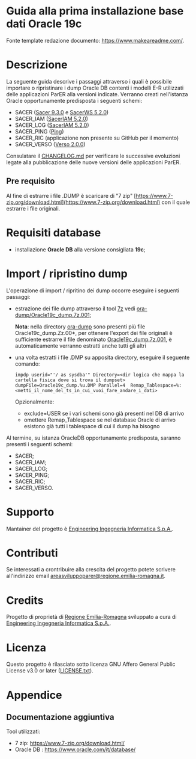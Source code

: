 # Guida alla prima installazione base dati Oracle 19c

Fonte template redazione documento:  https://www.makeareadme.com/.

# Descrizione

La seguente guida descrive i passaggi attraverso i quali è possibile importare o ripristinare i dump Oracle DB contenti i modelli E-R utilizzati delle applicazioni ParER alla versioni indicate.
Verranno creati nell'istanza Oracle opportunamente predisposta i seguenti schemi:

- SACER ([Sacer 9.3.0](https://github.com/RegioneER/parer-sacer/releases/tag/sacer-jboss-9.3.0) e [SacerWS 5.2.0](https://github.com/RegioneER/parer-sacerws/releases/tag/sacerws-5.2.0))
- SACER_IAM ([SacerIAM 5.2.0](https://github.com/RegioneER/parer-sacer-iam/releases/tag/saceriam-jboss-5.2.0))
- SACER_LOG ([SacerIAM 5.2.0](https://github.com/RegioneER/parer-sacer-iam/releases/tag/saceriam-jboss-5.2.0))
- SACER_PING ([Ping](https://github.com/RegioneER/parer-ping))
- SACER_RIC (applicazione non presente su GitHub per il momento)
- SACER_VERSO ([Verso 2.0.0](https://github.com/RegioneER/parer-verso/releases/tag/verso-jboss-2.0.0))

Consulatare il [CHANGELOG.md](CHANGELOG.md) per verificare le successive evoluzioni legate alla pubblicazione delle nuove versioni delle applicazioni ParER.

## Pre requisito

Al fine di estrarre i file .DUMP è scaricare di "7 zip" [https://www.7-zip.org/download.html](https://www.7-zip.org/download.html) con il quale estrarre i file originali.


# Requisiti database

- installazione **Oracle DB** alla versione consigliata **19c**;

# Import / ripristino dump

L'operazione di import / ripritino dei dump occorre eseguire i seguenti passaggi: 

- estrazione dei file dump attraverso il tool [7z](https://www.7-zip.org/download.html) vedi [ora-dump/Oracle19c_dump.7z.001](ora-dump/Oracle19c_dump.7z.001);
  
  **Nota**: nella directory [ora-dump](ora-dump) sono presenti più file Oracle19c_dump.Zz.00*, per ottenere l'export dei file originali è sufficiente estrarre il file denominato [Oracle19c_dump.7z.001](ora-dump/Oracle19c_dump.7z.001), è automaticamente verranno estratti anche tutti gli altri

- una volta estratti i file .DMP su apposita directory, eseguire il seguente comando: 

  ```
  impdp userid="'/ as sysdba'" Directory=<dir logica che mappa la cartella fisica dove si trova il dumpset>   dumpFile=Oracle19c_dump.%u.DMP Parallel=4  Remap_Tablespace=%:<metti_il_nome_del_ts_in_cui_vuoi_fare_andare_i_dati>  
  ```
  Opzionalmente:  
    - exclude=USER se i vari schemi sono già presenti nel DB di arrivo
    - omettere Remap_Tablespace se nel database Oracle di arrivo esistono già tutti i tablespace di cui il dump ha bisogno 


Al termine, su istanza OracleDB opportunamente predisposta, saranno presenti i seguenti schemi:

- SACER;
- SACER_IAM; 
- SACER_LOG;
- SACER_PING;
- SACER_RIC;
- SACER_VERSO.
  

# Supporto

Mantainer del progetto è [Engineering Ingegneria Informatica S.p.A.](https://www.eng.it/).

# Contributi

Se interessati a crontribuire alla crescita del progetto potete scrivere all'indirizzo email <a href="mailto:areasviluppoparer@regione.emilia-romagna.it">areasviluppoparer@regione.emilia-romagna.it</a>.

# Credits

Progetto di proprietà di [Regione Emilia-Romagna](https://www.regione.emilia-romagna.it/) sviluppato a cura di [Engineering Ingegneria Informatica S.p.A.](https://www.eng.it/).

# Licenza

Questo progetto è rilasciato sotto licenza GNU Affero General Public License v3.0 or later ([LICENSE.txt](LICENSE.txt)).

# Appendice

## Documentazione aggiuntiva

Tool utilizzati: 

* 7 zip: https://www.7-zip.org/download.html/
* Oracle DB : https://www.oracle.com/it/database/
